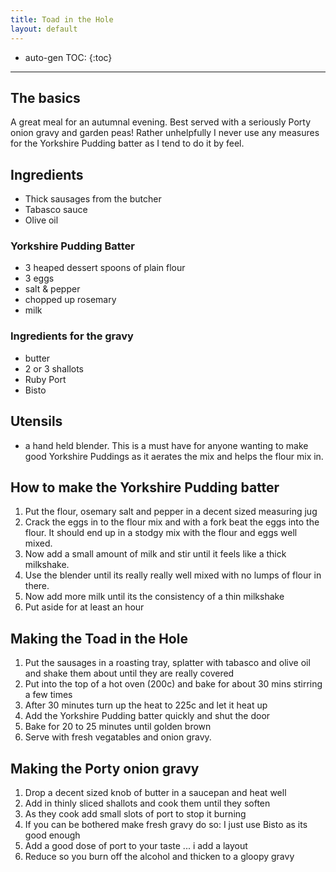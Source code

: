 ```yaml
---
title: Toad in the Hole
layout: default
---
```


* auto-gen TOC:
{:toc}

---

## The basics
A great meal for an autumnal evening.  Best served with a seriously Porty onion gravy and garden peas!  Rather unhelpfully I never use any measures for the Yorkshire Pudding batter as I tend to do it by feel.

## Ingredients
 - Thick sausages from the butcher
 - Tabasco sauce
 - Olive oil

### Yorkshire Pudding Batter
 - 3 heaped dessert spoons of plain flour
 - 3 eggs
 - salt & pepper
 - chopped up rosemary
 - milk

### Ingredients for the gravy
 - butter
 - 2 or 3 shallots
 - Ruby Port
 - Bisto

## Utensils
 - a hand held blender.  This is a must have for anyone wanting to make good Yorkshire Puddings as it aerates the mix and helps the flour mix in.

## How to make the Yorkshire Pudding batter
1. Put the flour, osemary salt and pepper in a decent sized measuring jug
1. Crack the eggs in to the flour mix and with a fork beat the eggs into the flour.  It should end up in a stodgy mix with the flour and eggs well mixed.
1. Now add a small amount of milk and stir until it feels like a thick milkshake.
1. Use the blender until its really really well mixed with no lumps of flour in there.
1. Now add more milk until its the consistency of a thin milkshake
1. Put aside for at least an hour

## Making the Toad in the Hole
1. Put the sausages in a roasting tray, splatter with tabasco and olive oil and shake them about until they are really covered
1. Put into the top of a hot oven (200c) and bake for about 30 mins stirring a few times
1. After 30 minutes turn up the heat to 225c and let it heat up
1. Add the Yorkshire Pudding batter quickly and shut the door
1. Bake for 20 to 25 minutes until golden brown
1. Serve with fresh vegatables and onion gravy.

## Making the Porty onion gravy
1. Drop a decent sized knob of butter in a saucepan and heat well
1. Add in thinly sliced shallots and cook them until they soften
1. As they cook add small slots of port to stop it burning
1. If you can be bothered make fresh gravy do so: I just use Bisto as its good enough
1. Add a good dose of port to your taste ... i add a layout
1. Reduce so you burn off the alcohol and thicken to a gloopy gravy
